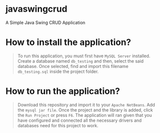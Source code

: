 # javaswingcrud
A Simple Java Swing CRUD Application

# How to install the application?
> To run this application, you must first have `MySQL Server` installed. Create a database named `db_testing` and then, select the said database. Once selected, find and import this filename `db_testing.sql` inside the project folder.
# How to run the application?
> Download this repository and import it to your `Apache NetBeans`. Add the `mysql jar file`. Once the project and the library is added, click the `Run Project` or press `F6`. The application will ran given that you have configured and connected all the necessary drivers and databases need for this project to work.
